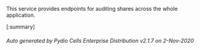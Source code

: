 






This service provides endpoints for auditing shares across the whole application.

[:summary]

###### Auto generated by Pydio Cells Enterprise Distribution v2.1.7 on 2-Nov-2020

